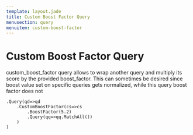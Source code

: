 ```yaml
---
template: layout.jade
title: Custom Boost Factor Query
menusection: query
menuitem: custom-boost-factor
---
```



# Custom Boost Factor Query

custom_boost_factor query allows to wrap another query and multiply its score by the provided boost_factor. This can sometimes be desired since boost value set on specific queries gets normalized, while this query boost factor does not

	.Query(qd=>qd
		.CustomBoostFactor(cs=>cs
			.BoostFactor(5.2)
			.Query(qq=>qq.MatchAll())
		)
	)


